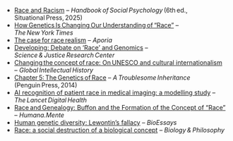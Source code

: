 * [Race and Racism](https://openpublishing.princeton.edu/read/race-and-racism/section/2fb3629b-719a-47a0-976e-9f62ae8b2f70) – *Handbook of Social Psychology* (6th ed., Situational Press, 2025) 
* [How Genetics Is Changing Our Understanding of “Race”](https://archive.jwest.org/Articles/Reich2028-GeneticsRace.pdf) – *The New York Times* 
* [The case for race realism](https://www.aporiamagazine.com/p/the-case-for-race-realism) – *Aporia* 
* [Developing: Debate on ‘Race’ and Genomics](https://scijust.ucsc.edu/2019/05/30/developing-debate-on-race-and-genomics/) – *Science & Justice Research Center* 
* [Changing the concept of race: On UNESCO and cultural internationalism](https://archive.jwest.org/Research/Duedahl2020-RaceConceptUNESCO.pdf) – *Global Intellectual History* 
* [Chapter 5: The Genetics of Race](https://archive.jwest.org/BookExcerpts/TroublesomeInheritance-Chapter5.pdf) – *A Troublesome Inheritance* (Penguin Press, 2014) 
* [AI recognition of patient race in medical imaging: a modelling study](https://archive.jwest.org/Research/Gichoya2022-RaceMedical.pdf) – *The Lancet Digital Health* 
* [Race and Genealogy: Buffon and the Formation of the Concept of “Race”](https://archive.jwest.org/Research/Doron2012-RaceConcept.pdf) – *Humana.Mente* 
* [Human genetic diversity: Lewontin’s fallacy](https://archive.jwest.org/Research/Edwards2003-LewontinFallacy.pdf) – *BioEssays* 
* [Race: a social destruction of a biological concept](https://link.springer.com/article/10.1007/s10539-009-9193-7) – *Biology & Philosophy* 


